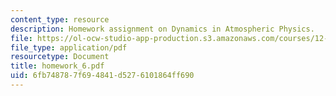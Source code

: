```yaml
---
content_type: resource
description: Homework assignment on Dynamics in Atmospheric Physics.
file: https://ol-ocw-studio-app-production.s3.amazonaws.com/courses/12-810-dynamics-of-the-atmosphere-spring-2008/6fb748787f694841d5276101864ff690_homework_6.pdf
file_type: application/pdf
resourcetype: Document
title: homework_6.pdf
uid: 6fb74878-7f69-4841-d527-6101864ff690
---
```

